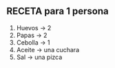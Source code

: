 RECETA para 1 persona
------
1. Huevos -> 2
2. Papas -> 2
3. Cebolla -> 1
4. Aceite -> una cuchara
5. Sal -> una pizca